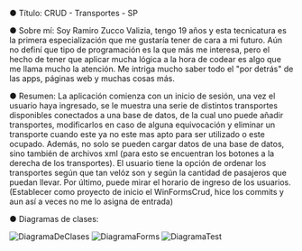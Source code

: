 ● Título: CRUD - Transportes - SP

● Sobre mí: Soy Ramiro Zucco Valizia, tengo 19 años y esta tecnicatura es la primera especialización que me gustaría tener de cara a mi futuro. Aún no definí que tipo de programación es la que más me interesa, pero el hecho de tener que aplicar mucha lógica a la hora de codear es algo que me llama mucho la atención. Me intriga mucho saber todo el "por detrás" de las apps, páginas web y muchas cosas más. 

● Resumen: La aplicación comienza con un inicio de sesión, una vez el usuario haya ingresado, se le muestra una serie de distintos transportes disponibles conectados a una base de datos, de la cual uno puede añadir transportes, modificarlos en caso de alguna equivocación y eliminar un transporte cuando este ya no este mas apto para ser utilizado o este ocupado. Además, no solo se pueden cargar datos de una base de datos, sino también de archivos xml (para esto se encuentran los botones a la derecha de los transportes). El usuario tiene la opción de ordenar los transportes según que tan velóz son y según la cantidad de pasajeros que puedan llevar. Por último, puede mirar el horario de ingreso de los usuarios. (Establecer como proyecto de inicio el WinFormsCrud, hice los commits y aun así a veces no me lo asigna de entrada)

● Diagramas de clases: 

![DiagramaDeClases](https://github.com/RamiroZucco/Zucco.Ramiro.SegundoParcial./assets/108536000/db13be82-2461-460d-a001-07d26b6f513e)
![DiagramaForms](https://github.com/RamiroZucco/Zucco.Ramiro.SegundoParcial./assets/108536000/bfecab30-70d5-4914-ba16-edd93ac81c2b)
![DiagramaTest](https://github.com/RamiroZucco/Zucco.Ramiro.SegundoParcial./assets/108536000/99115aea-ff25-4276-88a2-035ac3195055)
